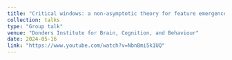```yaml
---
title: "Critical windows: a non-asymptotic theory for feature emergence in generative models"
collection: talks
type: "Group talk"
venue: "Donders Institute for Brain, Cognition, and Behaviour"
date: 2024-05-16
link: "https://www.youtube.com/watch?v=NbnBmi5k1UQ"
---
```

